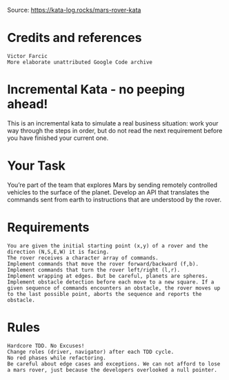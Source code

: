 ﻿Source: https://kata-log.rocks/mars-rover-kata

# Credits and references

    Victor Farcic
    More elaborate unattributed Google Code archive

# Incremental Kata - no peeping ahead!

This is an incremental kata to simulate a real business situation: work your way through the steps in order, but do not read the next requirement before you have finished your current one.

# Your Task

You’re part of the team that explores Mars by sending remotely controlled vehicles to the surface of the planet. Develop an API that translates the commands sent from earth to instructions that are understood by the rover.

# Requirements

    You are given the initial starting point (x,y) of a rover and the direction (N,S,E,W) it is facing.
    The rover receives a character array of commands.
    Implement commands that move the rover forward/backward (f,b).
    Implement commands that turn the rover left/right (l,r).
    Implement wrapping at edges. But be careful, planets are spheres.
    Implement obstacle detection before each move to a new square. If a given sequence of commands encounters an obstacle, the rover moves up to the last possible point, aborts the sequence and reports the obstacle.

# Rules

    Hardcore TDD. No Excuses!
    Change roles (driver, navigator) after each TDD cycle.
    No red phases while refactoring.
    Be careful about edge cases and exceptions. We can not afford to lose a mars rover, just because the developers overlooked a null pointer.
